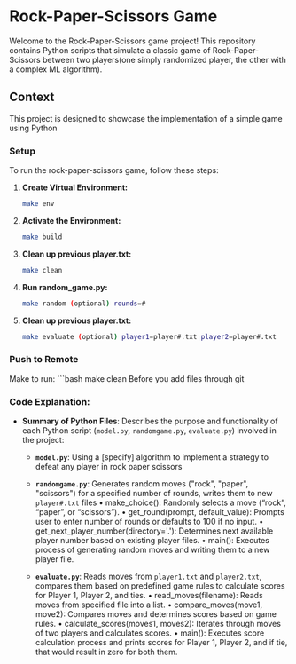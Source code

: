 # Rock-Paper-Scissors Game

Welcome to the Rock-Paper-Scissors game project! This repository contains Python scripts that simulate a classic game of Rock-Paper-Scissors between two players(one simply randomized player, the other with a complex ML algorithm).

## Context

This project is designed to showcase the implementation of a simple game using Python

### Setup

To run the rock-paper-scissors game, follow these steps:

1. **Create Virtual Environment:**
   
   ```bash
   make env

2. **Activate the Environment:**
   
   ```bash
   make build

3. **Clean up previous player.txt:**
   
   ```bash
   make clean
4. **Run random_game.py:**
   
   ```bash
   make random (optional) rounds=#
5. **Clean up previous player.txt:**
   
   ```bash
   make evaluate (optional) player1=player#.txt player2=player#.txt

### Push to Remote
Make to run:
    ```bash
   make clean
Before you add files through git

### Code Explanation:

- **Summary of Python Files**: Describes the purpose and functionality of each Python script (`model.py`, `randomgame.py`, `evaluate.py`) involved in the project:

  - **`model.py`**: Using a [specify] algorithm to implement a strategy to defeat any player in rock paper scissors

  
  - **`randomgame.py`**: Generates random moves ("rock", "paper", "scissors") for a specified number of rounds, writes them to new `player#.txt` files
    •	make_choice(): Randomly selects a move (“rock”, “paper”, or “scissors”).
	•	get_round(prompt, default_value): Prompts user to enter number of rounds or defaults to 100 if no input.
	•	get_next_player_number(directory='.'): Determines next available player number based on existing player files.
	•	main(): Executes process of generating random moves and writing them to a new player file.

  
  - **`evaluate.py`**: Reads moves from `player1.txt` and `player2.txt`, compares them based on predefined game rules to calculate scores for Player 1, Player 2, and ties.
    •	read_moves(filename): Reads moves from specified file into a list.
	•	compare_moves(move1, move2): Compares moves and determines scores based on game rules.
	•	calculate_scores(moves1, moves2): Iterates through moves of two players and calculates scores.
	•	main(): Executes score calculation process and prints scores for Player 1, Player 2, and if tie, that would result in zero for both them. 
